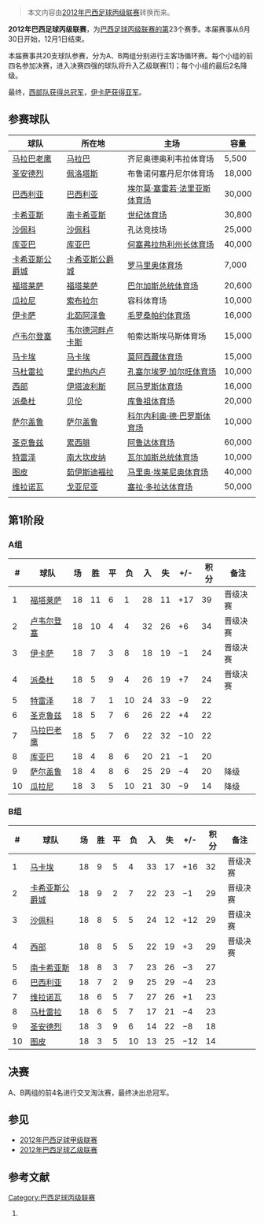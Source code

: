 > 本文内容由[2012年巴西足球丙级联赛](https://zh.wikipedia.org/wiki/2012年巴西足球丙级联赛)转换而来。


**2012年巴西足球丙级联赛**，为[巴西足球丙级联赛的第](https://zh.wikipedia.org/wiki/巴西足球丙级联赛 "wikilink")23个赛季。本届赛事从6月30日开始，12月1日结束。

本届赛事共20支球队参赛，分为A、B两组分别进行主客场循环赛。每个小组的前四名参加决赛，进入决赛四强的球队将升入乙级联赛\[1\]；每个小组的最后2名降级。

最终，[西部队获得总冠军](https://zh.wikipedia.org/wiki/西部足球俱乐部 "wikilink")，[伊卡萨获得亚军](https://zh.wikipedia.org/wiki/伊卡萨 "wikilink")。

## 参赛球队

| 球队                                                               | 所在地                                                         | 主场                                                                          | 容量     |
| ---------------------------------------------------------------- | ----------------------------------------------------------- | --------------------------------------------------------------------------- | ------ |
| [马拉巴老鹰](https://zh.wikipedia.org/wiki/马拉巴老鹰足球俱乐部 "wikilink")     | [马拉巴](https://zh.wikipedia.org/wiki/马拉巴 "wikilink")         | 齐尼奥德奥利韦拉体育场                                                                 | 5,500  |
| [圣安德烈](https://zh.wikipedia.org/wiki/圣安德烈体育俱乐部 "wikilink")       | [佩洛塔斯](https://zh.wikipedia.org/wiki/佩洛塔斯 "wikilink")       | 布鲁诺何塞丹尼尔体育场                                                                 | 18,000 |
| [巴西利亚](https://zh.wikipedia.org/wiki/巴西利亚足球俱乐部 "wikilink")       | [巴西利亚](../Page/巴西利亚.md "wikilink")                          | [埃尔莫·塞雷若·法里亚斯体育场](https://zh.wikipedia.org/wiki/埃尔莫·塞雷若·法里亚斯体育场 "wikilink") | 30,000 |
| [卡希亚斯](https://zh.wikipedia.org/wiki/南卡希亚斯足球俱乐部 "wikilink")      | [南卡希亚斯](https://zh.wikipedia.org/wiki/南卡希亚斯 "wikilink")     | [世纪体育场](https://zh.wikipedia.org/wiki/世纪体育场 "wikilink")                     | 30,800 |
| [沙佩科](https://zh.wikipedia.org/wiki/沙佩科足球俱乐部 "wikilink")         | [沙佩科](../Page/沙佩科.md "wikilink")                            | 孔达竞技场                                                                       | 25,000 |
| [库亚巴](../Page/库亚巴体育俱乐部.md "wikilink")                            | [库亚巴](../Page/库亚巴.md "wikilink")                            | [何塞弗拉热利州长体育场](https://zh.wikipedia.org/wiki/何塞弗拉热利州长体育场 "wikilink")         | 40,000 |
| [卡希亚斯公爵城](https://zh.wikipedia.org/wiki/卡希亚斯公爵城足球俱乐部 "wikilink") | [卡希亚斯公爵城](https://zh.wikipedia.org/wiki/卡希亚斯公爵城 "wikilink") | [罗马里奥体育场](https://zh.wikipedia.org/wiki/罗马里奥体育场 "wikilink")                 | 7,000  |
| [福塔莱萨](https://zh.wikipedia.org/wiki/福塔莱萨体育俱乐部 "wikilink")       | [福塔莱萨](../Page/福塔莱萨.md "wikilink")                          | [巴尔加斯总统体育场](https://zh.wikipedia.org/wiki/巴尔加斯总统体育场 "wikilink")             | 20,600 |
| [瓜拉尼](https://zh.wikipedia.org/wiki/瓜拉尼体育俱乐部 "wikilink")         | [索布拉尔](../Page/索布拉尔.md "wikilink")                          | 容科体育场                                                                       | 10,000 |
| [伊卡萨](https://zh.wikipedia.org/wiki/伊卡萨 "wikilink")              | [北茹阿泽鲁](https://zh.wikipedia.org/wiki/北茹阿泽鲁 "wikilink")     | [毛罗桑帕约体育场](https://zh.wikipedia.org/wiki/毛罗桑帕约体育场 "wikilink")               | 16,000 |
| [卢韦尔登塞](https://zh.wikipedia.org/wiki/卢韦尔登塞体育俱乐部 "wikilink")     | [韦尔德河畔卢卡斯](../Page/韦尔德河畔卢卡斯.md "wikilink")                  | 帕索达斯埃马斯体育场                                                                  | 15,000 |
| [马卡埃](https://zh.wikipedia.org/wiki/马卡埃足球俱乐部 "wikilink")         | [马卡埃](../Page/马卡埃.md "wikilink")                            | [莫阿西藏体育场](https://zh.wikipedia.org/wiki/莫阿西藏体育场 "wikilink")                 | 15,000 |
| [马杜雷拉](https://zh.wikipedia.org/wiki/马杜雷拉体育俱乐部 "wikilink")       | [里约热内卢](../Page/里约热内卢.md "wikilink")                        | [孔塞尔埃罗·加尔旺体育场](https://zh.wikipedia.org/wiki/孔塞尔埃罗·加尔旺体育场 "wikilink")       | 10,000 |
| [西部](https://zh.wikipedia.org/wiki/西部足球俱乐部 "wikilink")           | [伊塔波利斯](../Page/伊塔波利斯.md "wikilink")                        | [阿马罗斯体育场](https://zh.wikipedia.org/wiki/阿马罗斯体育场 "wikilink")                 | 16,000 |
| [派桑杜](https://zh.wikipedia.org/wiki/派桑杜足球俱乐部 "wikilink")         | [贝伦](https://zh.wikipedia.org/wiki/贝伦 "wikilink")           | [库鲁祖体育场](https://zh.wikipedia.org/wiki/库鲁祖体育场 "wikilink")                   | 20,000 |
| [萨尔盖鲁](../Page/萨尔盖鲁竞技俱乐部.md "wikilink")                          | [萨尔盖鲁](../Page/萨尔盖鲁.md "wikilink")                          | [科尔内利奥·德·巴罗斯体育场](https://zh.wikipedia.org/wiki/科尔内利奥·德·巴罗斯体育场 "wikilink")   | 10,000 |
| [圣克鲁兹](https://zh.wikipedia.org/wiki/圣克鲁兹足球俱乐部 "wikilink")       | [累西腓](../Page/累西腓.md "wikilink")                            | [阿鲁达体育场](https://zh.wikipedia.org/wiki/阿鲁达体育场 "wikilink")                   | 60,000 |
| [特雷泽](https://zh.wikipedia.org/wiki/特雷泽足球俱乐部 "wikilink")         | [南大坎皮纳](../Page/南大坎皮纳.md "wikilink")                        | [瓦尔加斯总统体育场](https://zh.wikipedia.org/wiki/瓦尔加斯总统体育场 "wikilink")             | 10,000 |
| [图皮](https://zh.wikipedia.org/wiki/图皮足球俱乐部 "wikilink")           | [茹伊斯迪福拉](https://zh.wikipedia.org/wiki/茹伊斯迪福拉 "wikilink")   | [马里奥·埃莱尼奥体育场](https://zh.wikipedia.org/wiki/马里奥·埃莱尼奥体育场 "wikilink")         | 40,000 |
| [维拉诺瓦](../Page/维拉诺瓦足球俱乐部.md "wikilink")                          | [戈亚尼亚](../Page/戈亚尼亚.md "wikilink")                          | [塞拉·多拉达体育场](https://zh.wikipedia.org/wiki/塞拉·多拉达体育场 "wikilink")             | 50,000 |
|                                                                  |                                                             |                                                                             |        |

## 第1阶段

### A组

| \# | 球队                                                           | 场  | 胜  | 平 | 负  | 入  | 失  | \+/- | 积分 | 备注   |
| -- | ------------------------------------------------------------ | -- | -- | - | -- | -- | -- | ---- | -- | ---- |
| 1  | [福塔莱萨](https://zh.wikipedia.org/wiki/福塔莱萨体育俱乐部 "wikilink")   | 18 | 11 | 6 | 1  | 28 | 11 | \+17 | 39 | 晋级决赛 |
| 2  | [卢韦尔登塞](https://zh.wikipedia.org/wiki/卢韦尔登塞体育俱乐部 "wikilink") | 18 | 10 | 4 | 4  | 32 | 26 | \+6  | 34 | 晋级决赛 |
| 3  | [伊卡萨](https://zh.wikipedia.org/wiki/伊卡萨 "wikilink")          | 18 | 7  | 3 | 8  | 18 | 19 | −1   | 24 | 晋级决赛 |
| 4  | [派桑杜](https://zh.wikipedia.org/wiki/派桑杜足球俱乐部 "wikilink")     | 18 | 5  | 9 | 4  | 26 | 19 | \+7  | 24 | 晋级决赛 |
| 5  | [特雷泽](https://zh.wikipedia.org/wiki/特雷泽足球俱乐部 "wikilink")     | 18 | 7  | 1 | 10 | 24 | 33 | −9   | 22 |      |
| 6  | [圣克鲁兹](https://zh.wikipedia.org/wiki/圣克鲁兹足球俱乐部 "wikilink")   | 18 | 5  | 7 | 6  | 26 | 22 | \+4  | 22 |      |
| 7  | [马拉巴老鹰](https://zh.wikipedia.org/wiki/马拉巴老鹰足球俱乐部 "wikilink") | 18 | 5  | 7 | 6  | 22 | 32 | −10  | 22 |      |
| 8  | [库亚巴](https://zh.wikipedia.org/wiki/库亚巴竞技俱乐部 "wikilink")     | 18 | 4  | 8 | 6  | 20 | 21 | −1   | 20 |      |
| 9  | [萨尔盖鲁](../Page/萨尔盖鲁竞技俱乐部.md "wikilink")                      | 18 | 4  | 8 | 6  | 25 | 29 | −4   | 20 | 降级   |
| 10 | [瓜拉尼](https://zh.wikipedia.org/wiki/瓜拉尼体育俱乐部 "wikilink")     | 18 | 3  | 5 | 10 | 21 | 30 | −9   | 14 | 降级   |

### B组

| \# | 球队                                                               | 场  | 胜 | 平 | 负  | 入  | 失  | \+/- | 积分 | 备注   |
| -- | ---------------------------------------------------------------- | -- | - | - | -- | -- | -- | ---- | -- | ---- |
| 1  | [马卡埃](https://zh.wikipedia.org/wiki/马卡埃足球俱乐部 "wikilink")         | 18 | 9 | 5 | 4  | 33 | 17 | \+16 | 32 | 晋级决赛 |
| 2  | [卡希亚斯公爵城](https://zh.wikipedia.org/wiki/卡希亚斯公爵城足球俱乐部 "wikilink") | 18 | 9 | 2 | 7  | 22 | 23 | −1   | 29 | 晋级决赛 |
| 3  | [沙佩科](https://zh.wikipedia.org/wiki/沙佩科足球俱乐部 "wikilink")         | 18 | 8 | 5 | 5  | 24 | 12 | \+12 | 29 | 晋级决赛 |
| 4  | [西部](https://zh.wikipedia.org/wiki/西部足球俱乐部 "wikilink")           | 18 | 8 | 5 | 5  | 22 | 19 | \+3  | 29 | 晋级决赛 |
| 5  | [南卡希亚斯](https://zh.wikipedia.org/wiki/南卡希亚斯足球俱乐部 "wikilink")     | 18 | 8 | 3 | 7  | 23 | 26 | −3   | 27 |      |
| 6  | [巴西利亚](https://zh.wikipedia.org/wiki/巴西利亚足球俱乐部 "wikilink")       | 18 | 7 | 2 | 9  | 25 | 29 | −4   | 23 |      |
| 7  | [维拉诺瓦](../Page/维拉诺瓦足球俱乐部.md "wikilink")                          | 18 | 6 | 5 | 7  | 27 | 26 | \+1  | 23 |      |
| 8  | [马杜雷拉](https://zh.wikipedia.org/wiki/马杜雷拉体育俱乐部 "wikilink")       | 18 | 6 | 5 | 7  | 17 | 21 | −4   | 23 |      |
| 9  | [圣安德烈](https://zh.wikipedia.org/wiki/圣安德烈体育俱乐部 "wikilink")       | 18 | 3 | 9 | 6  | 14 | 22 | −8   | 18 |      |
| 10 | [图皮](https://zh.wikipedia.org/wiki/图皮足球俱乐部 "wikilink")           | 18 | 3 | 5 | 10 | 13 | 25 | −12  | 14 |      |

## 决赛

A、B两组的前4名进行交叉淘汰赛，最终决出总冠军。

## 参见

  - [2012年巴西足球甲级联赛](../Page/2012年巴西足球甲级联赛.md "wikilink")
  - [2012年巴西足球乙级联赛](../Page/2012年巴西足球乙级联赛.md "wikilink")

## 参考文献

[Category:巴西足球丙级联赛](https://zh.wikipedia.org/wiki/Category:巴西足球丙级联赛 "wikilink")

1.